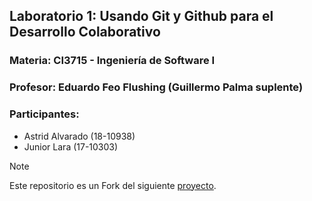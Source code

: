 ## **Laboratorio 1: Usando Git y Github para el Desarrollo Colaborativo**

### **Materia: CI3715 - Ingeniería de Software I**
### **Profesor:** Eduardo Feo Flushing (Guillermo Palma suplente)

### **Participantes:**
- Astrid Alvarado (18-10938)
- Junior Lara (17-10303)

> [!NOTE]
> Este repositorio es un Fork del siguiente [proyecto](https://github.com/USB-CI3715/github-lab-ts).

